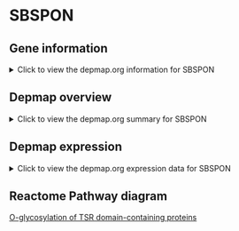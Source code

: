<h1>SBSPON</h1>

<h2>Gene information</h2>
<details>
  <summary>Click to view the depmap.org information for SBSPON</summary>
  <iframe src="https://depmap.org/portal/gene/SBSPON?tab=about" style="border:none;width:100%;height:800px"></iframe>
</details>

<h2>Depmap overview</h2>
<details>
  <summary>Click to view the depmap.org summary for SBSPON</summary>
  <iframe src="https://depmap.org/portal/gene/SBSPON?tab=overview" style="border:none;width:100%;height:800px"></iframe>
</details>

<h2>Depmap expression</h2>
<details>
  <summary>Click to view the depmap.org expression data for SBSPON</summary>
  <iframe src="https://depmap.org/portal/gene/SBSPON?tab=characterization" style="border:none;width:100%;height:800px"></iframe>
</details>



<h2>Reactome Pathway diagram</h2>
<a href="https://reactome.org/PathwayBrowser/#/R-HSA-5173214">O-glycosylation of TSR domain-containing proteins</a>



